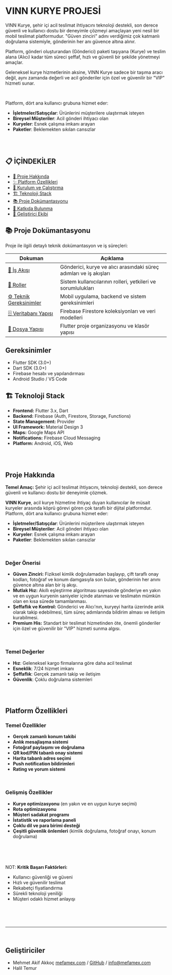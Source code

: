 # VINN KURYE PROJESİ

VINN Kurye, şehir içi acil teslimat ihtiyacını teknoloji destekli, son derece güvenli ve kullanıcı dostu bir deneyimle çözmeyi amaçlayan yeni nesil bir mobil teslimat platformudur. "Güven zinciri" adını verdiğimiz çok katmanlı doğrulama sistemiyle, gönderinin her anı güvence altına alınır.

Platform, gönderi oluşturandan (Gönderici) paketi taşıyana (Kurye) ve teslim alana (Alıcı) kadar tüm süreci şeffaf, hızlı ve güvenli bir şekilde yönetmeyi amaçlar. 

Geleneksel kurye hizmetlerinin aksine, VINN Kurye sadece bir taşıma aracı değil, aynı zamanda değerli ve acil gönderiler için özel ve güvenilir bir "VIP" hizmeti sunar.

<br>

Platform, dört ana kullanıcı grubuna hizmet eder:
- **İşletmeler/Satışçılar**: Ürünlerini müşterilere ulaştırmak isteyen
- **Bireysel Müşteriler**: Acil gönderi ihtiyacı olan
- **Kuryeler**: Esnek çalışma imkanı arayan
- **Paketler**: Beklemekten sıkılan cansızlar


<br><br>

## 📋 İÇİNDEKİLER

- [🎯 Proje Hakkında](#proje-hakkında)
- [✨ Platform Özellikleri](#platform-özellikleri)
- [🚀 Kurulum ve Çalıştırma](#kurulum-ve-çalıştırma)
- [🏗️ Teknoloji Stack](#teknoloji-stack)
- [📚 Proje Dokümantasyonu](#proje-dokümantasyonu)
- [🤝 Katkıda Bulunma](#katkıda-bulunma)
- [👥 Geliştirici Ekibi](#geliştirici-ekibi)


## 📚 Proje Dokümantasyonu

Proje ile ilgili detaylı teknik dokümantasyon ve iş süreçleri:

| Dokuman | Açıklama |
|---------|----------|
| [🔄 İş Akışı](./project-docs/is-akisi.md) | Gönderici, kurye ve alıcı arasındaki süreç adımları ve iş akışları |
| [👤 Roller](./project-docs/roller.md) | Sistem kullanıcılarının rolleri, yetkileri ve sorumlulukları |
| [⚙️ Teknik Gereksinimler](./project-docs/teknik-gereksinimler.md) | Mobil uygulama, backend ve sistem gereksinimleri |
| [🗄️ Veritabanı Yapısı](./project-docs/database-yapisi.md) | Firebase Firestore koleksiyonları ve veri modelleri |
| [📁 Dosya Yapısı](./project-docs/file-structure.md) | Flutter proje organizasyonu ve klasör yapısı |


## Gereksinimler
- Flutter SDK (3.0+)
- Dart SDK (3.0+)
- Firebase hesabı ve yapılandırması
- Android Studio / VS Code

## 🏗️ Teknoloji Stack

- **Frontend:** Flutter 3.x, Dart
- **Backend:** Firebase (Auth, Firestore, Storage, Functions)
- **State Management:** Provider
- **UI Framework:** Material Design 3
- **Maps:** Google Maps API
- **Notifications:** Firebase Cloud Messaging
- **Platform:** Android, iOS, Web



<br><br>



## Proje Hakkında

**Temel Amaç:** Şehir içi acil teslimat ihtiyacını, teknoloji destekli, son derece güvenli ve kullanıcı dostu bir deneyimle çözmek.

**VINN Kurye**, acil kurye hizmetine ihtiyaç duyan kullanıcılar ile müsait kuryeler arasında köprü görevi gören çok taraflı bir dijital platformdur. Platform, dört ana kullanıcı grubuna hizmet eder:
- **İşletmeler/Satışçılar**: Ürünlerini müşterilere ulaştırmak isteyen
- **Bireysel Müşteriler**: Acil gönderi ihtiyacı olan
- **Kuryeler**: Esnek çalışma imkanı arayan
- **Paketler**: Beklemekten sıkılan cansızlar


<br>


### Değer Önerisi
- **Güven Zinciri:** Fiziksel kimlik doğrulamadan başlayıp, çift taraflı onay kodları, fotoğraf ve konum damgasıyla son bulan, gönderinin her anını güvence altına alan bir iş akışı.
- **Mutlak Hız:** Akıllı eşleştirme algoritması sayesinde gönderiye en yakın ve en uygun kuryenin saniyeler içinde atanması ve teslimatın mümkün olan en kısa sürede tamamlanması.
- **Şeffaflık ve Kontrol:** Gönderici ve Alıcı'nın, kuryeyi harita üzerinde anlık olarak takip edebilmesi, tüm süreç adımlarında bildirim alması ve iletişim kurabilmesi.
- **Premium His:** Standart bir teslimat hizmetinden öte, önemli gönderiler için özel ve güvenilir bir "VIP" hizmeti sunma algısı.

<br>

### Temel Değerler
- **Hız**: Geleneksel kargo firmalarına göre daha acil teslimat
- **Esneklik**: 7/24 hizmet imkanı
- **Şeffaflık**: Gerçek zamanlı takip ve iletişim
- **Güvenlik**: Çoklu doğrulama sistemleri



<br><br>



## Platform Özellikleri

### Temel Özellikler
- **Gerçek zamanlı konum takibi**
- **Anlık mesajlaşma sistemi**
- **Fotoğraf paylaşımı ve doğrulama**
- **QR kod/PIN tabanlı onay sistemi**
- **Harita tabanlı adres seçimi**
- **Push notification bildirimleri**
- **Rating ve yorum sistemi**


<br>


### Gelişmiş Özellikler
- **Kurye optimizasyonu** (en yakın ve en uygun kurye seçimi)
- **Rota optimizasyonu**
- **Müşteri sadakat programı**
- **İstatistik ve raporlama paneli**
- **Çoklu dil ve para birimi desteği**
- **Çeşitli güvenlik önlemleri** (kimlik doğrulama, fotoğraf onayı, konum doğrulama)




<br><br><br>

NOT: **Kritik Başarı Faktörleri:**
- Kullanıcı güvenliği ve güveni
- Hızlı ve güvenilir teslimat
- Rekabetçi fiyatlandırma
- Sürekli teknoloji yeniliği
- Müşteri odaklı hizmet anlayışı







<br><br><br>

<hr><br>

## Geliştiriciler

- Mehmet Akif Akkoç [mefamex.com](https://mefamex.com) / [GitHub](https://github.com/Mefamex)  /  [info@mefamex.com](mailto:info@mefamex.com)
- Halil Temur
